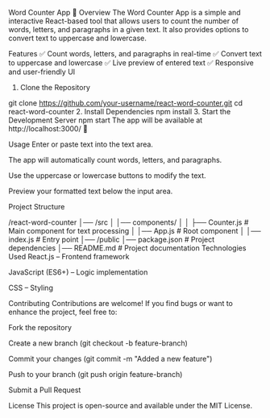 Word Counter App 📝
Overview
The Word Counter App is a simple and interactive React-based tool that allows users to count the number of words, letters, and paragraphs in a given text. It also provides options to convert text to uppercase and lowercase.

Features
✅ Count words, letters, and paragraphs in real-time
✅ Convert text to uppercase and lowercase
✅ Live preview of entered text
✅ Responsive and user-friendly UI


1. Clone the Repository

git clone https://github.com/your-username/react-word-counter.git
cd react-word-counter
2. Install Dependencies
npm install
3. Start the Development Server
npm start
The app will be available at http://localhost:3000/ 🚀

Usage
Enter or paste text into the text area.

The app will automatically count words, letters, and paragraphs.

Use the uppercase or lowercase buttons to modify the text.

Preview your formatted text below the input area.

Project Structure

/react-word-counter
│── /src
│   │── components/
│   │   ├── Counter.js  # Main component for text processing
│   │── App.js         # Root component
│   │── index.js       # Entry point
│── /public
│── package.json       # Project dependencies
│── README.md          # Project documentation
Technologies Used
React.js – Frontend framework

JavaScript (ES6+) – Logic implementation

CSS – Styling

Contributing
Contributions are welcome! If you find bugs or want to enhance the project, feel free to:

Fork the repository

Create a new branch (git checkout -b feature-branch)

Commit your changes (git commit -m "Added a new feature")

Push to your branch (git push origin feature-branch)

Submit a Pull Request

License
This project is open-source and available under the MIT License.
